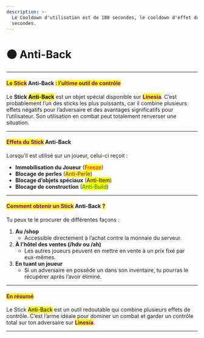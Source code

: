 ```yaml
---
description: >-
  Le Cooldown d'utilisation est de 180 secondes, le cooldown d'effet dure 45
  secondes.
---
```


# ⚫ Anti-Back

***

#### <mark style="color:purple;">Le Stick</mark> Anti-Back <mark style="color:purple;">: l’ultime outil de contrôle</mark>

Le **Stick&#x20;**<mark style="color:$primary;">**Anti-Back**</mark> est un objet spécial disponible sur <mark style="color:purple;">**Linesia**</mark>. C’est probablement l’un des sticks les plus puissants, car il combine plusieurs effets négatifs pour l’adversaire et des avantages significatifs pour l’utilisateur. Son utilisation en combat peut totalement renverser une situation.

***

#### <mark style="color:purple;">Effets du Stick</mark> Anti-Back

Lorsqu’il est utilisé sur un joueur, celui-ci reçoit :

* **Immobilisation du Joueur** (<mark style="color:red;">Freeze</mark>)
* **Blocage de perles** (<mark style="color:purple;">Anti-Perle</mark>)
* **Blocage d’objets spéciaux** (<mark style="color:$danger;">Anti-Item</mark>)
* **Blocage de construction** (<mark style="color:green;">Anti-Build</mark>)

***

#### <mark style="color:purple;">Comment obtenir un Stick</mark> Anti-Back <mark style="color:purple;">?</mark>

Tu peux te le procurer de différentes façons :

1. **Au /shop**
   * Accessible directement à l’achat contre la monnaie du serveur.
2. **À l’hôtel des ventes (/hdv ou /ah)**
   * Les autres joueurs peuvent en mettre en vente à un prix fixé par eux-mêmes.
3. **En tuant un joueur**
   * Si un adversaire en possède un dans son inventaire, tu pourras le récupérer après l’avoir éliminé.

***

#### <mark style="color:purple;">En résumé</mark>

Le Stick <mark style="color:$primary;">Anti-Back</mark> est un outil redoutable qui combine plusieurs effets de contrôle. C’est l’arme idéale pour dominer un combat et garder un contrôle total sur ton adversaire sur <mark style="color:purple;">**Linesia**</mark>.

***
